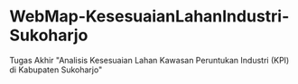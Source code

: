 # WebMap-KesesuaianLahanIndustri-Sukoharjo
Tugas Akhir "Analisis Kesesuaian Lahan Kawasan Peruntukan Industri (KPI) di Kabupaten Sukoharjo"
